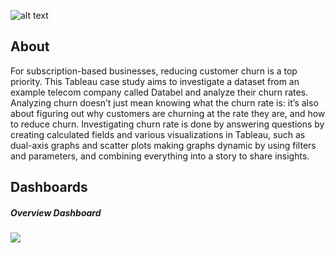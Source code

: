 ![alt text](https://nextommerce.com/wp-content/uploads/2019/04/pasted-image-0.png)

## About

For subscription-based businesses, reducing customer churn is a top priority.
This Tableau case study aims to investigate a dataset from an example telecom company called Databel and analyze their churn rates.
Analyzing churn doesn’t just mean knowing what the churn rate is: it’s also about figuring out why customers are churning at the rate they are, and how to reduce churn.
Investigating churn rate is done by answering questions by creating calculated fields and various visualizations in Tableau, such as dual-axis graphs and scatter plots making graphs dynamic 
by using filters and parameters, and combining everything into a story to share insights.

## Dashboards

##### Overview Dashboard
![](https://i.imgur.com/lVaUaWy.gif)
